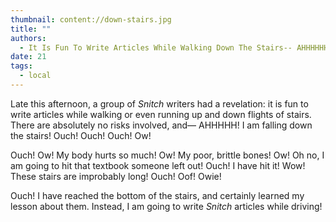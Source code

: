 ```yaml
---
thumbnail: content://down-stairs.jpg
title: ""
authors:
  - It Is Fun To Write Articles While Walking Down The Stairs-- AHHHHHHH! I AM FALLING!
date: 21
tags:
  - local
---
```



Late this afternoon, a group of *Snitch* writers had a revelation: it is fun to write articles while walking or even running up and down flights of stairs. There are absolutely no risks involved, and— AHHHHH! I am falling down the stairs! Ouch! Ouch! Ouch! Ow!

Ouch! Ow! My body hurts so much! Ow! My poor, brittle bones! Ow! Oh no, I am going to hit that textbook someone left out! Ouch! I have hit it! Wow! These stairs are improbably long! Ouch! Oof! Owie!

Ouch! I have reached the bottom of the stairs, and certainly learned my lesson about them. Instead, I am going to write *Snitch* articles while driving!
